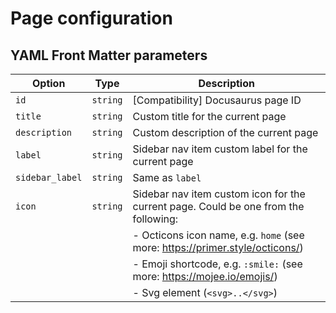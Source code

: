 # Page configuration

## YAML Front Matter parameters

| Option          | Type     | Description                                                                         |
| --------------- | -------- | ----------------------------------------------------------------------------------- |
| `id`            | `string` | [Compatibility] Docusaurus page ID                                                  |
| `title`         | `string` | Custom title for the current page                                                   |
| `description`   | `string` | Custom description of the current page                                              |
| `label`         | `string` | Sidebar nav item custom label for the current page                                  |
| `sidebar_label` | `string` | Same as `label`                                                                     |
| `icon`          | `string` | Sidebar nav item custom icon for the current page. Could be one from the following: |
|                 |          | - Octicons icon name, e.g. `home` (see more: https://primer.style/octicons/)        |
|                 |          | - Emoji shortcode, e.g. `:smile:` (see more: https://mojee.io/emojis/)              |
|                 |          | - Svg element (`<svg>..</svg>`)                                                     |
